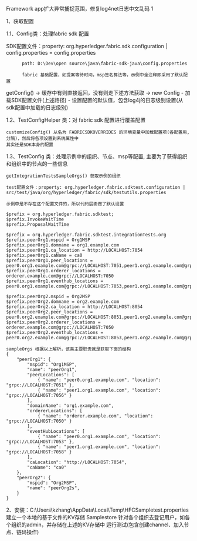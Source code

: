 
Framework app扩大异常捕捉范围，修复log4net日志中文乱码  1

1、获取配置

1.1、Config类：处理fabric sdk 配置

SDK配置文件：property: org.hyperledger.fabric.sdk.configuration | config.properties = config.properties

		  path: D:\Dev\open source\java\fabric-sdk-java\config.properties
		  
		  fabric 基础配置，如提案等待时间，msp签名算法等，示例中全注释即采用了默认配置
		  
getConfig()
	-> 缓存中有则直接返回，没有则走下述方法获取
	-> new Config
			- 加载SDK配置文件(上述路径)
			- 设置配置的默认值，包含log4j的日志级别设置(从sdk配置中加载的日志级别)
			
			
1.2、TestConfigHelper 类：对 fabric sdk 配置进行覆盖配置
	
	customizeConfig() 从名为 FABRICSDKOVERRIDES 的环境变量中加载配置项(各配置用,分隔)，然后将各项设置到系统属性中
	其实还是SDK本身的配置
	
1.3、TestConfig 类：处理示例中的组织、节点、msp等配置, 主要为了获得组织和组织中的节点的一些信息

	getIntegrationTestsSampleOrgs() 获取示例的组织

	test配置文件：property: org.hyperledger.fabric.sdktest.configuration | src/test/java/org/hyperledger/fabric/sdk/testutils.properties
	
	示例中是不存在这个配置文件的，所以代码层面做了默认设置
	
	$prefix = org.hyperledger.fabric.sdktest;
	$prefix.InvokeWaitTime
	$prefix.ProposalWaitTime
	
	$prefix = org.hyperledger.fabric.sdktest.integrationTests.org
	$prefix.peerOrg1.mspid = Org1MSP	
	$prefix.peerOrg1.domname = org1.example.com
	$prefix.peerOrg1.ca_location = http://LOCALHOST:7054
	$prefix.peerOrg1.caName = ca0
	$prefix.peerOrg1.peer_locations = peer0.org1.example.com@grpc://LOCALHOST:7051,peer1.org1.example.com@grpc://LOCALHOST:7056
	$prefix.peerOrg1.orderer_locations = orderer.example.com@grpc://LOCALHOST:7050
	$prefix.peerOrg1.eventhub_locations = peer0.org1.example.com@grpc://LOCALHOST:7053,peer1.org1.example.com@grpc://LOCALHOST:7058

	$prefix.peerOrg2.mspid = Org2MSP	
	$prefix.peerOrg2.domname = org2.example.com
	$prefix.peerOrg2.ca_location = http://LOCALHOST:8054
	$prefix.peerOrg2.peer_locations = peer0.org2.example.com@grpc://LOCALHOST:8051,peer1.org2.example.com@grpc://LOCALHOST:8056
	$prefix.peerOrg2.orderer_locations = orderer.example.com@grpc://LOCALHOST:7050
	$prefix.peerOrg2.eventhub_locations = peer0.org2.example.com@grpc://LOCALHOST:8053,peer1.org2.example.com@grpc://LOCALHOST:8058
	
	sampleOrgs 根据以上解析，该类主要职责就是获取下面的结构
	{
		"peerOrg1": {
			"mspid": "Org1MSP",
			"name": "peerOrg1",
			"peerLocations": [
				{ "name": "peer0.org1.example.com", "location": "grpc://LOCALHOST:7051" },
				{ "name": "peer1.org1.example.com", "location": "grpc://LOCALHOST:7056" }
			],
			"domainName": "org1.example.com",
			"ordererLocations": [
				{ "name": "orderer.example.com", "location": "grpc://LOCALHOST:7050" }
			],
			"eventHubLocations": [
				{ "name": "peer0.org1.example.com", "location": "grpc://LOCALHOST:7053" },
				{ "name": "peer1.org1.example.com", "location": "grpc://LOCALHOST:7058" }
			],
			"caLocation": "http://LOCALHOST:7054",
			"caName": "ca0"
		},
		"peerOrg2": {
			"mspid": "Org2MSP",
			"name": "peerOrg2s",
		}
	}
	
2、安装：C:\Users\kzhang\AppData\Local\Temp\HFCSampletest.properties
	建立一个本地的基于文件的KV存储  Samplestore
	针对各个组织去登记用户，如各个组织的admin，并存储在上述的KV存储中
	运行测试(包含创建channel、加入节点、链码操作)

	
	
	
	
	
	
	
	
	
	
	
	
	
	